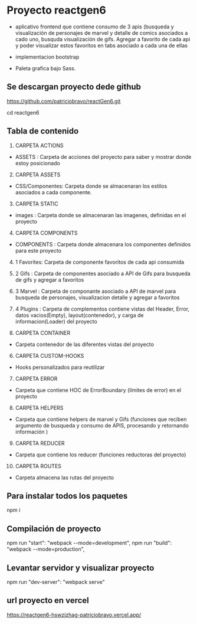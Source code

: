 # Proyecto reactgen6 


* aplicativo frontend que contiene consumo de 3 apis (busqueda y visualización de personajes de marvel y detalle de comics asociados a cado uno, busquda visualización de gifs. Agregar a favorito de cada api y poder visualizar estos favoritos en tabs asociado a cada una de ellas

* implementacion bootstrap 

* Paleta grafica bajo Sass. 

## Se descargan proyecto dede github 

https://github.com/patriciobravo/reactGen6.git

cd reactgen6


## Tabla de contenido

1. CARPETA ACTIONS

* ASSETS : Carpeta de acciones del proyecto para saber y mostrar donde estoy posicionado

2. CARPETA ASSETS

* CSS/Componentes: Carpeta donde se almacenaran los estilos asociados a  cada componente.
 
3. CARPETA STATIC

* images : Carpeta donde se almacenaran las imagenes, definidas en el proyecto

4. CARPETA COMPONENTS

* COMPONENTS : Carpeta donde almacenara los componentes definidos para este proyecto

4. 1 Favorites: Carpeta de componente favoritos de cada api consumida 
4. 2 Gifs     : Carpeta de componentes asociado a API de Gifs para busqueda de gifs y agregar a favoritos
4. 3 Marvel   : Carpeta de componante asociado a API de marvel para busqueda de personajes, visualizacion   detalle y agregar a favoritos

4. 4 Plugins  : Carpeta de complementos contiene vistas del Header, Error, datos vacios(Empty), layout(contenedor), y carga de informacion(Loader) del proyecto
 
5. CARPETA CONTAINER 

* Carpeta contenedor de las diferentes vistas del proyecto

6. CARPETA CUSTOM-HOOKS 

* Hooks personalizados para reutilizar 

7. CARPETA ERROR 

* Carpeta que contiene HOC de ErrorBoundary (límites de error) en el proyecto

8. CARPETA HELPERS 

* Carpeta que contiene helpers de marvel y Gifs (funciones que reciben argumento de busqueda y consumo de APIS, procesando y retornando información )

9. CARPETA REDUCER

* Carpeta que contiene los reducer (funciones reductoras del proyecto)

10. CARPETA ROUTES 

* Carpeta almacena las rutas del proyecto

## Para instalar todos los paquetes

npm i

## Compilación de proyecto

npm run "start": "webpack --mode=development",
npm run "build": "webpack --mode=production",

## Levantar servidor y visualizar proyecto

npm run "dev-server": "webpack serve"

## url proyecto en vercel

https://reactgen6-hswzjzhag-patriciobravo.vercel.app/

